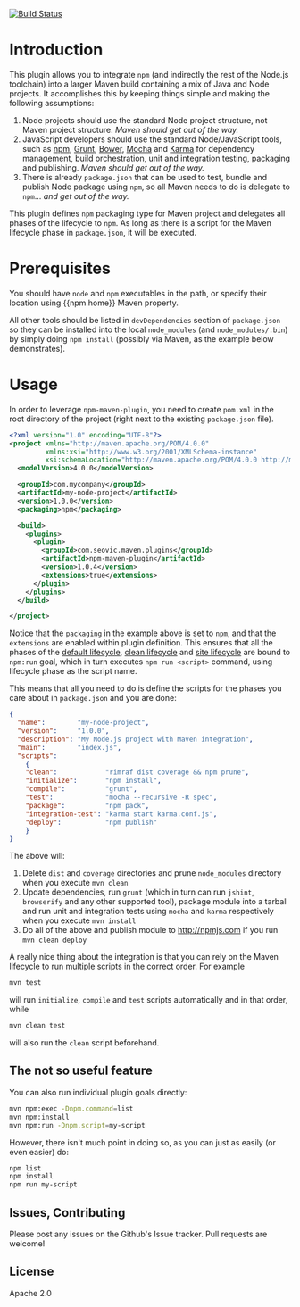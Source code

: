 [![Build Status](https://travis-ci.org/aseovic/npm-maven-plugin.png?branch=master)](https://travis-ci.org/aseovic/npm-maven-plugin)

# Introduction

This plugin allows you to integrate `npm` (and indirectly the rest of the Node.js
toolchain) into a larger Maven build containing a mix of Java and Node projects. 
It accomplishes this by keeping things simple and making the following assumptions:

1. Node projects should use the standard Node project structure, not Maven project
   structure. *Maven should get out of the way.*
1. JavaScript developers should use the standard Node/JavaScript tools, such as 
   [npm](https://www.npmjs.com), [Grunt](http://gruntjs.com), [Bower](http://bower.io),
   [Mocha](http://mochajs.org) and [Karma](http://karma-runner.github.io/0.13/index.html)
   for dependency management, build orchestration, unit and integration testing, packaging
   and publishing. *Maven should get out of the way.*      
1. There is already `package.json` that can be used to test, bundle and publish 
   Node package using `npm`, so all Maven needs to do is delegate to `npm`... 
   *and get out of the way.*

This plugin defines `npm` packaging type for Maven project and delegates all phases
of the lifecycle to `npm`. As long as there is a script for the Maven lifecycle
phase in `package.json`, it will be executed.

# Prerequisites

You should have `node` and `npm` executables in the path, or specify their location
using {{npm.home}} Maven property. 

All other tools should be listed in `devDependencies` section of `package.json` 
so they can be installed into the local `node_modules` (and `node_modules/.bin`) 
by simply doing `npm install` (possibly via Maven, as the example below demonstrates).

# Usage

In order to leverage `npm-maven-plugin`, you need to create `pom.xml` in the root
directory of the project (right next to the existing `package.json` file).
 
```xml
<?xml version="1.0" encoding="UTF-8"?>
<project xmlns="http://maven.apache.org/POM/4.0.0"
         xmlns:xsi="http://www.w3.org/2001/XMLSchema-instance"
         xsi:schemaLocation="http://maven.apache.org/POM/4.0.0 http://maven.apache.org/xsd/maven-4.0.0.xsd">
  <modelVersion>4.0.0</modelVersion>

  <groupId>com.mycompany</groupId>
  <artifactId>my-node-project</artifactId>
  <version>1.0.0</version>
  <packaging>npm</packaging>

  <build>
    <plugins>
      <plugin>
        <groupId>com.seovic.maven.plugins</groupId>
        <artifactId>npm-maven-plugin</artifactId>
        <version>1.0.4</version>
        <extensions>true</extensions>
      </plugin>
    </plugins>
  </build>

</project>
```
                      
Notice that the `packaging` in the example above is set to `npm`, and that the
`extensions` are enabled within plugin definition. This ensures that all the phases
of the [default lifecycle](http://maven.apache.org/ref/3.3.3/maven-core/lifecycles.html#default_Lifecycle),
[clean lifecycle](http://maven.apache.org/ref/3.3.3/maven-core/lifecycles.html#clean_Lifecycle) and
[site lifecycle](http://maven.apache.org/ref/3.3.3/maven-core/lifecycles.html#site_Lifecycle)
are bound to `npm:run` goal, which in turn executes `npm run <script>` command,
using lifecycle phase as the script name.

This means that all you need to do is define the scripts for the phases you care 
about in `package.json` and you are done:

```json
{
  "name":        "my-node-project",
  "version":     "1.0.0",
  "description": "My Node.js project with Maven integration",
  "main":        "index.js",
  "scripts": 
    {
    "clean":            "rimraf dist coverage && npm prune",
    "initialize":       "npm install",
    "compile":          "grunt",
    "test":             "mocha --recursive -R spec",
    "package":          "npm pack",
    "integration-test": "karma start karma.conf.js",
    "deploy":           "npm publish"
    }
}  
```
                                        
The above will:

1. Delete `dist` and `coverage` directories and prune `node_modules`
directory when you execute 
`mvn clean` 
1. Update dependencies, run `grunt` (which in turn can run `jshint`, `browserify` 
and any other supported tool), package module into a tarball and run unit and 
integration tests using `mocha` and `karma` respectively when you execute 
`mvn install`
1. Do all of the above and publish module to http://npmjs.com if you run 
`mvn clean deploy`

A really nice thing about the integration is that you can rely on the Maven 
lifecycle to run multiple scripts in the correct order. For example

```bash
mvn test
```

will run `initialize`, `compile` and `test` scripts automatically and in that order, while

```bash
mvn clean test
```

will also run the `clean` script beforehand.

## The not so useful feature

You can also run individual plugin goals directly:

```bash
mvn npm:exec -Dnpm.command=list
mvn npm:install
mvn npm:run -Dnpm.script=my-script
```

However, there isn't much point in doing so, as you can just as easily (or even easier) do:

```bash
npm list
npm install
npm run my-script
```

## Issues, Contributing
Please post any issues on the Github's Issue tracker. Pull requests are welcome!

## License
Apache 2.0
